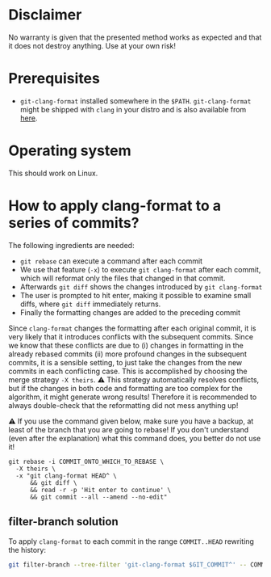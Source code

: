 # Disclaimer

No warranty is given that the presented method works as expected and that it does not destroy anything. Use at your own risk!

# Prerequisites

* `git-clang-format` installed somewhere in the `$PATH`. `git-clang-format` might be shipped with `clang` in your distro and is also available from [here](https://llvm.org/svn/llvm-project/cfe/trunk/tools/clang-format/git-clang-format).

# Operating system

This should work on Linux.

# How to apply clang-format to a series of commits?

The following ingredients are needed:
* `git rebase` can execute a command after each commit
* We use that feature (`-x`) to execute `git clang-format` after each commit, which will reformat only the files that changed in that commit.
* Afterwards `git diff` shows the changes introduced by `git clang-format`
* The user is prompted to hit enter, making it possible to examine small diffs, where `git diff` immediately returns.
* Finally the formatting changes are added to the preceding commit

Since `clang-format` changes the formatting after each original commit, it is very likely that it introduces conflicts with the subsequent commits. Since we know that these conflicts are due to (i) changes in formatting in the already rebased commits (ii) more profound changes in the subsequent commits, it is a sensible setting, to just take the changes from the new commits in each conflicting case. This is accomplished by choosing the merge strategy `-X theirs`. :warning: This strategy automatically resolves conflicts, but if the changes in both code and formatting are too complex for the algorithm, it might generate wrong results! Therefore it is recommended to always double-check that the reformatting did not mess anything up!

:warning: If you use the command given below, make sure you have a backup, at least of the branch that you are going to rebase! If you don't understand (even after the explanation) what this command does, you better do not use it!

```{sh}
git rebase -i COMMIT_ONTO_WHICH_TO_REBASE \
  -X theirs \
  -x "git clang-format HEAD^ \
      && git diff \
      && read -r -p 'Hit enter to continue' \
      && git commit --all --amend --no-edit"
```

## filter-branch solution

To apply `clang-format` to each commit in the range `COMMIT..HEAD` rewriting the history:
```sh
git filter-branch --tree-filter 'git-clang-format $GIT_COMMIT^' -- COMMIT..HEAD
```
